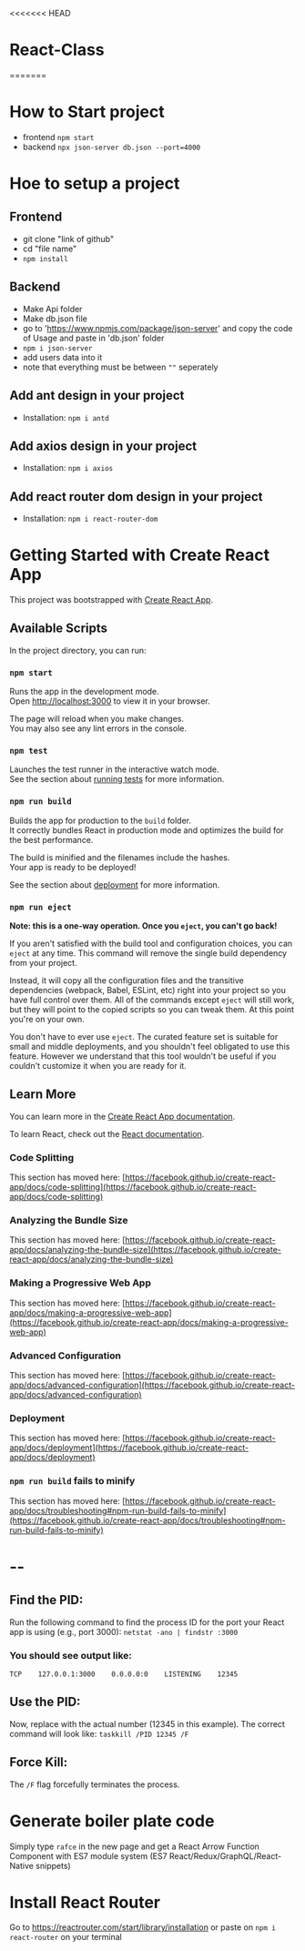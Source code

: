 <<<<<<< HEAD
# React-Class
=======
# How to Start project
- frontend `npm start`
- backend `npx json-server db.json --port=4000`

# Hoe to setup a project
## Frontend 
- git clone "link of github"
- cd "file name"
- `npm install`

## Backend
- Make Api folder
- Make db.json file
- go to 'https://www.npmjs.com/package/json-server' and copy the code of Usage and paste in 'db.json' folder
- `npm i json-server`
- add users data into it
- note that everything must be between `""` seperately 


## Add ant design in your project
- Installation: `npm i antd`

## Add axios design in your project
- Installation: `npm i axios`

## Add react router dom design in your project
- Installation: `npm i react-router-dom`


# Getting Started with Create React App

This project was bootstrapped with [Create React App](https://github.com/facebook/create-react-app).

## Available Scripts

In the project directory, you can run:

### `npm start`

Runs the app in the development mode.\
Open [http://localhost:3000](http://localhost:3000) to view it in your browser.

The page will reload when you make changes.\
You may also see any lint errors in the console.

### `npm test`

Launches the test runner in the interactive watch mode.\
See the section about [running tests](https://facebook.github.io/create-react-app/docs/running-tests) for more information.

### `npm run build`

Builds the app for production to the `build` folder.\
It correctly bundles React in production mode and optimizes the build for the best performance.

The build is minified and the filenames include the hashes.\
Your app is ready to be deployed!

See the section about [deployment](https://facebook.github.io/create-react-app/docs/deployment) for more information.

### `npm run eject`

**Note: this is a one-way operation. Once you `eject`, you can't go back!**

If you aren't satisfied with the build tool and configuration choices, you can `eject` at any time. This command will remove the single build dependency from your project.

Instead, it will copy all the configuration files and the transitive dependencies (webpack, Babel, ESLint, etc) right into your project so you have full control over them. All of the commands except `eject` will still work, but they will point to the copied scripts so you can tweak them. At this point you're on your own.

You don't have to ever use `eject`. The curated feature set is suitable for small and middle deployments, and you shouldn't feel obligated to use this feature. However we understand that this tool wouldn't be useful if you couldn't customize it when you are ready for it.

## Learn More

You can learn more in the [Create React App documentation](https://facebook.github.io/create-react-app/docs/getting-started).

To learn React, check out the [React documentation](https://reactjs.org/).

### Code Splitting

This section has moved here: [https://facebook.github.io/create-react-app/docs/code-splitting](https://facebook.github.io/create-react-app/docs/code-splitting)

### Analyzing the Bundle Size

This section has moved here: [https://facebook.github.io/create-react-app/docs/analyzing-the-bundle-size](https://facebook.github.io/create-react-app/docs/analyzing-the-bundle-size)

### Making a Progressive Web App

This section has moved here: [https://facebook.github.io/create-react-app/docs/making-a-progressive-web-app](https://facebook.github.io/create-react-app/docs/making-a-progressive-web-app)

### Advanced Configuration

This section has moved here: [https://facebook.github.io/create-react-app/docs/advanced-configuration](https://facebook.github.io/create-react-app/docs/advanced-configuration)

### Deployment

This section has moved here: [https://facebook.github.io/create-react-app/docs/deployment](https://facebook.github.io/create-react-app/docs/deployment)

### `npm run build` fails to minify

This section has moved here: [https://facebook.github.io/create-react-app/docs/troubleshooting#npm-run-build-fails-to-minify](https://facebook.github.io/create-react-app/docs/troubleshooting#npm-run-build-fails-to-minify)

# --

## Find the PID:
Run the following command to find the process ID for the port your React app is using (e.g., port 3000):
`netstat -ano | findstr :3000`

### You should see output like:
`TCP    127.0.0.1:3000    0.0.0.0:0    LISTENING    12345`

## Use the PID:
Now, replace <PID> with the actual number (12345 in this example). The correct command will look like:
`taskkill /PID 12345 /F`

## Force Kill:
The `/F` flag forcefully terminates the process.

# Generate boiler plate code
Simply type `rafce` in the new page and get a React Arrow Function Component with ES7 module system (ES7 React/Redux/GraphQL/React-Native snippets)

# Install React Router
Go to https://reactrouter.com/start/library/installation or paste on `npm i react-router` on your terminal

# 